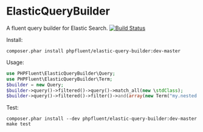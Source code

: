 ElasticQueryBuilder
=====

A fluent query builder for Elastic Search.
[![Build Status](https://api.travis-ci.org/PHPFluent/ElasticQueryBuilder.png)](https://travis-ci.org/PHPFluent/ElasticQueryBuilder)

Install:
  ```shell
  composer.phar install phpfluent/elastic-query-builder:dev-master
  ```
Usage:
  ```php
  use PHPFluent\ElasticQueryBuilder\Query;
  use PHPFluent\ElasticQueryBuilder\Term;
  $builder = new Query;
  $builder->query()->filtered()->query()->match_all(new \stdClass);
  $builder->query()->filtered()->filter()->and(array(new Term("my.nested.label", "my_value"), new Term("my_label", "other_value")));
  ```

Test:
  ```shell
  composer.phar install --dev phpfluent/elastic-query-builder:dev-master
  make test
  ```